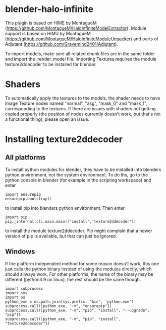 # blender-halo-infinite

This plugin is based on HIME by MontagueM (https://github.com/MontagueM/HaloInfiniteModelExtractor).
Module support is based on HIMU by MontagueM (https://github.com/MontagueM/HaloInfiniteModuleUnpacker) and parts of Adjutant (https://github.com/Gravemind2401/Adjutant).

To import models, make sure all related chunk files are in the same folder and import the .render_model file. 
Importing Textures requires the module texture2ddecoder to be installed for blender.

# Shaders
To automatically apply the textures to the models, the shader needs to have Image Texture nodes named "normal", "asg", "mask_0" and "mask_1", corresponding to the textures. If there are issues with shaders not getting copied properly (the position of nodes currently doesn't work, but that's not a functional thing), please open an issue.

# Installing texture2ddecoder
## All platforms
To install python modules for blender, they have to be installed into blenders python environment, not the system environment. To do ths, go to the python console in blender (for example in the scripting workspace) and enter
```
import ensurepip
ensurepip.bootstrap()
```
to install pip into blenders python environment. Then enter
```
import pip
pip._internal.cli.main.main(['install','texture2ddecoder'])
```
to install the module texture2ddecoder. Pip might complain that a newer version of pip is available, but that can just be ignored.
## Windows
If the platform independent method for some reason doesn't work, this one just calls the python binary instead of using the modules directly, which should allways work. For other platforms, the name of the binary may be different (python3.9 on linux), the rest should be the same though.
```
import subprocess
import sys
import os
python_exe = os.path.join(sys.prefix, 'bin', 'python.exe')
subprocess.call([python_exe, "-m", "ensurepip"])
subprocess.call([python_exe, "-m", "pip", "install", "--upgrade", "pip"])
subprocess.call([python_exe, "-m", "pip", "install", "texture2ddecoder"])
```
